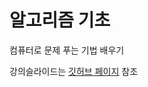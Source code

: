 알고리즘 기초
===

컴퓨터로 문제 푸는 기법 배우기

강의슬라이드는 [깃허브 페이지](https://codingrg-hknu.github.io/FoundationsOfAlgorithms/) 참조
